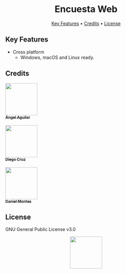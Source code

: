 
<h1 align="center">
  <br>
  <br>
    Encuesta Web
  <br>
</h1>

<p align="center">
  <a href="#key-features">Key Features</a> •
  <a href="#credits">Credits</a> •
  <a href="#license">License</a>
</p>


## Key Features

* Cross platform
  - Windows, macOS and Linux ready.

## Credits

[<img src="https://avatars0.githubusercontent.com/u/25912819?s=460&v=4" width="100px;"/><br /><sub><b>Ángel Aguilar</b></sub>](http://angelaguilar.me)<br/>   
[<img src="https://avatars0.githubusercontent.com/u/50782711?s=460&v=4" width="100px;"/><br /><sub><b>Diego Cruz</b></sub>](https://github.com/Dicivi)<br/>   
[<img src="https://avatars0.githubusercontent.com/u/50811529?s=460&v=4" width="100px;"/><br /><sub><b>Daniel Montes</b></sub>](https://github.com/DanielMontes99)<br/>   

## License

GNU General Public License v3.0

<p align="center">
    <img src="https://www.dl.dropboxusercontent.com/s/v3yzqgly07qke1m/Logo_AA_C2_WB.png?dl=0" width="100px">
</p>
